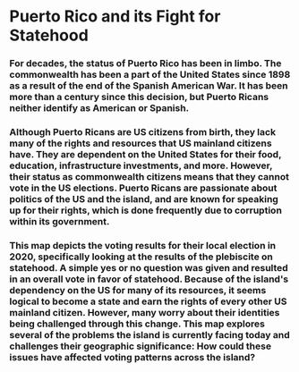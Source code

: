 # Puerto Rico and its Fight for Statehood
### For decades, the status of Puerto Rico has been in limbo. The commonwealth has been a part of the United States since 1898 as a result of the end of the Spanish American War. It has been more than a century since this decision, but Puerto Ricans neither identify as American or Spanish. 
### Although Puerto Ricans are US citizens from birth, they lack many of the rights and resources that US mainland citizens have. They are dependent on the United States for their food, education, infrastructure investments, and more. However, their status as commonwealth citizens means that they cannot vote in the US elections. Puerto Ricans are passionate about politics of the US and the island, and are known for speaking up for their rights, which is done frequently due to corruption within its government. 
### This map depicts the voting results for their local election in 2020, specifically looking at the results of the plebiscite on statehood. A simple yes or no question was given and resulted in an overall vote in favor of statehood. Because of the island's dependency on the US for many of its resources, it seems logical to become a state and earn the rights of every other US mainland citizen. However, many worry about their identities being challenged through this change. This map explores several of the problems the island is currently facing today and challenges their geographic significance: How could these issues have affected voting patterns across the island?
